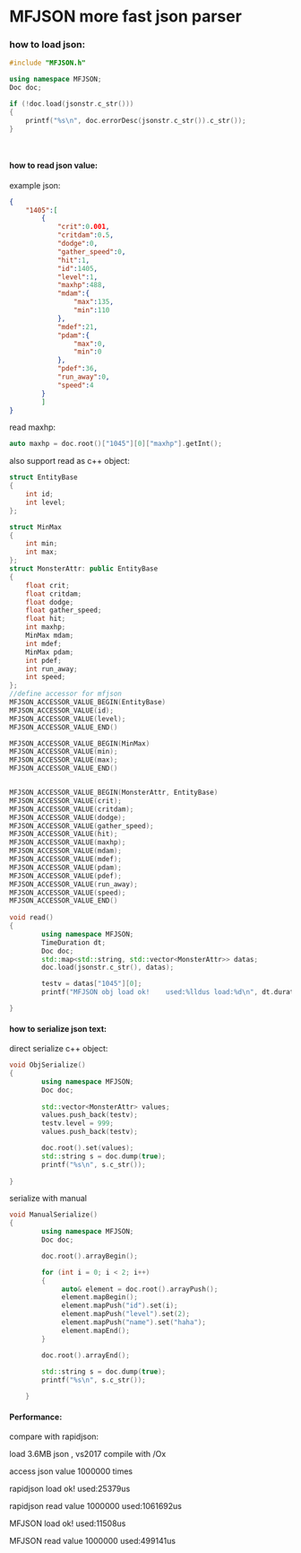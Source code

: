 # MFJSON more fast json parser

### how to load json:

```c++
#include "MFJSON.h"

using namespace MFJSON;
Doc doc;

if (!doc.load(jsonstr.c_str()))
{
	printf("%s\n", doc.errorDesc(jsonstr.c_str()).c_str());				
}

		

```
#### how to read json value:

example json:

```json
{
	"1405":[
		{
			"crit":0.001,
			"critdam":0.5,
			"dodge":0,
			"gather_speed":0,
			"hit":1,
			"id":1405,
			"level":1,
			"maxhp":488,
			"mdam":{
				"max":135,
				"min":110
			},
			"mdef":21,
			"pdam":{
				"max":0,
				"min":0
			},
			"pdef":36,
			"run_away":0,
			"speed":4
		}
        ]
}
```

read maxhp:

```c++
auto maxhp = doc.root()["1045"][0]["maxhp"].getInt();

```



also support read as c++ object:

```c++
struct EntityBase
{
	int id;
	int level;
};

struct MinMax
{
	int min;
	int max;
};
struct MonsterAttr: public EntityBase
{
	float crit;
	float critdam;
	float dodge;
	float gather_speed;
	float hit;
	int maxhp;
	MinMax mdam;
	int mdef;
	MinMax pdam;
	int pdef;
	int run_away;
	int speed;
};
//define accessor for mfjson
MFJSON_ACCESSOR_VALUE_BEGIN(EntityBase)
MFJSON_ACCESSOR_VALUE(id);
MFJSON_ACCESSOR_VALUE(level);
MFJSON_ACCESSOR_VALUE_END()

MFJSON_ACCESSOR_VALUE_BEGIN(MinMax)
MFJSON_ACCESSOR_VALUE(min);
MFJSON_ACCESSOR_VALUE(max);
MFJSON_ACCESSOR_VALUE_END()


MFJSON_ACCESSOR_VALUE_BEGIN(MonsterAttr, EntityBase)
MFJSON_ACCESSOR_VALUE(crit);
MFJSON_ACCESSOR_VALUE(critdam);
MFJSON_ACCESSOR_VALUE(dodge);
MFJSON_ACCESSOR_VALUE(gather_speed);
MFJSON_ACCESSOR_VALUE(hit);
MFJSON_ACCESSOR_VALUE(maxhp);
MFJSON_ACCESSOR_VALUE(mdam);
MFJSON_ACCESSOR_VALUE(mdef);
MFJSON_ACCESSOR_VALUE(pdam);
MFJSON_ACCESSOR_VALUE(pdef);
MFJSON_ACCESSOR_VALUE(run_away);
MFJSON_ACCESSOR_VALUE(speed);
MFJSON_ACCESSOR_VALUE_END()
    
void read()
{
		using namespace MFJSON;
		TimeDuration dt;
		Doc doc;
		std::map<std::string, std::vector<MonsterAttr>> datas;
		doc.load(jsonstr.c_str(), datas);

		testv = datas["1045"][0];
		printf("MFJSON obj load ok!    used:%lldus load:%d\n", dt.duration(), (int)datas.size());

}
```



#### how to serialize json text:

direct serialize c++ object:

```c++
void ObjSerialize()
{
		using namespace MFJSON;
		Doc doc;
    
		std::vector<MonsterAttr> values;
		values.push_back(testv);
		testv.level = 999;
		values.push_back(testv);

		doc.root().set(values);
		std::string s = doc.dump(true);
		printf("%s\n", s.c_str());
	
}
```



serialize with manual

```C++
void ManualSerialize()	
{
		using namespace MFJSON;
		Doc doc;

		doc.root().arrayBegin();

		for (int i = 0; i < 2; i++)
		{
			 auto& element = doc.root().arrayPush();
			 element.mapBegin();
			 element.mapPush("id").set(i);
			 element.mapPush("level").set(2);
			 element.mapPush("name").set("haha");
			 element.mapEnd();
		}

		doc.root().arrayEnd();
	
		std::string s = doc.dump(true);
		printf("%s\n", s.c_str());

	}
```

#### Performance:

compare with rapidjson:

load 3.6MB json , vs2017 compile with /Ox

access  json value 1000000 times

rapidjson load ok! used:25379us

rapidjson read value 1000000 used:1061692us

MFJSON load ok!    used:11508us

MFJSON read value 1000000 used:499141us
